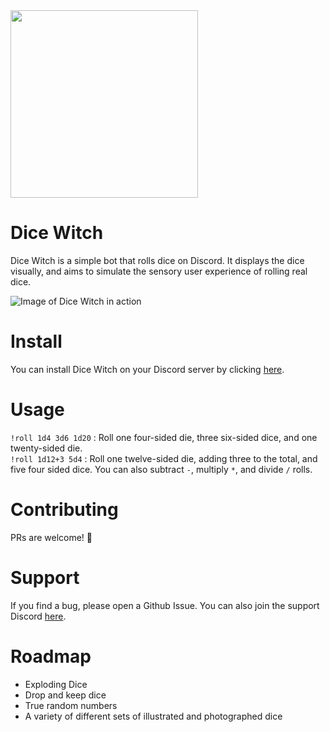 <img src="https://i.imgur.com/v1Dog6h.jpeg" width="300">  

# Dice Witch

Dice Witch is a simple bot that rolls dice on Discord. It displays the dice visually, and aims to simulate the sensory user experience of rolling real dice.

![Image of Dice Witch in action](https://i.imgur.com/yVYfpEa.gif)

# Install

You can install Dice Witch on your Discord server by clicking [here](https://discord.com/api/oauth2/authorize?client_id=808161585876697108&permissions=0&scope=bot).

# Usage

`!roll 1d4 3d6 1d20` : Roll one four-sided die, three six-sided dice, and one twenty-sided die.  
`!roll 1d12+3 5d4` : Roll one twelve-sided die, adding three to the total, and five four sided dice. You can also subtract `-`, multiply `*`, and divide `/` rolls.

# Contributing

PRs are welcome! 🙂

# Support

If you find a bug, please open a Github Issue. You can also join the support Discord [here](https://discord.gg/7FT6VT5x).

# Roadmap

- Exploding Dice
- Drop and keep dice
- True random numbers
- A variety of different sets of illustrated and photographed dice
